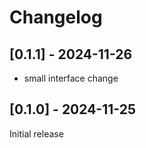 # Changelog

## [0.1.1] - 2024-11-26

- small interface change

## [0.1.0] - 2024-11-25

Initial release
